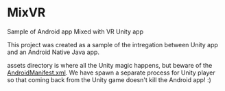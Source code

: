 # MixVR
Sample of Android app Mixed with VR Unity app

This project was created as a sample of the intregation between Unity app and an Android Native Java app.

assets directory is where all the Unity magic happens, but beware of the [AndroidManifest.xml](https://github.com/joaobiriba/MixVR/blob/master/app/src/main/AndroidManifest.xml).
We have spawn a separate process for Unity player so that coming back from the Unity game doesn't kill the Android app! :)
